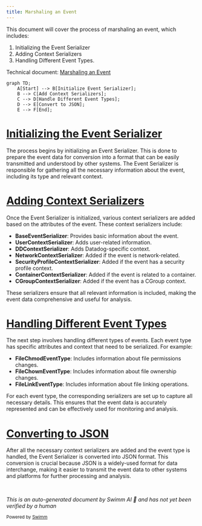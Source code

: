 ```yaml
---
title: Marshaling an Event
---
```

This document will cover the process of marshaling an event, which includes:

1. Initializing the Event Serializer
2. Adding Context Serializers
3. Handling Different Event Types.

Technical document: <SwmLink doc-title="Marshaling an Event">[Marshaling an Event](/.swm/marshaling-an-event.adzi6ja7.sw.md)</SwmLink>

```mermaid
graph TD;
    A[Start] --> B[Initialize Event Serializer];
    B --> C[Add Context Serializers];
    C --> D[Handle Different Event Types];
    D --> E[Convert to JSON];
    E --> F[End];
```

# [Initializing the Event Serializer](https://app.swimm.io/repos/Z2l0aHViJTNBJTNBZGF0YWRvZy1hZ2VudCUzQSUzQVN3aW1tLURlbW8=/docs/adzi6ja7#neweventserializer)

The process begins by initializing an Event Serializer. This is done to prepare the event data for conversion into a format that can be easily transmitted and understood by other systems. The Event Serializer is responsible for gathering all the necessary information about the event, including its type and relevant context.

# [Adding Context Serializers](https://app.swimm.io/repos/Z2l0aHViJTNBJTNBZGF0YWRvZy1hZ2VudCUzQSUzQVN3aW1tLURlbW8=/docs/adzi6ja7#neweventserializer)

Once the Event Serializer is initialized, various context serializers are added based on the attributes of the event. These context serializers include:

- **BaseEventSerializer**: Provides basic information about the event.
- **UserContextSerializer**: Adds user-related information.
- **DDContextSerializer**: Adds Datadog-specific context.
- **NetworkContextSerializer**: Added if the event is network-related.
- **SecurityProfileContextSerializer**: Added if the event has a security profile context.
- **ContainerContextSerializer**: Added if the event is related to a container.
- **CGroupContextSerializer**: Added if the event has a CGroup context.

These serializers ensure that all relevant information is included, making the event data comprehensive and useful for analysis.

# [Handling Different Event Types](https://app.swimm.io/repos/Z2l0aHViJTNBJTNBZGF0YWRvZy1hZ2VudCUzQSUzQVN3aW1tLURlbW8=/docs/adzi6ja7#the-function-then-handles-various-event-types)

The next step involves handling different types of events. Each event type has specific attributes and context that need to be serialized. For example:

- **FileChmodEventType**: Includes information about file permissions changes.
- **FileChownEventType**: Includes information about file ownership changes.
- **FileLinkEventType**: Includes information about file linking operations.

For each event type, the corresponding serializers are set up to capture all necessary details. This ensures that the event data is accurately represented and can be effectively used for monitoring and analysis.

# [Converting to JSON](https://app.swimm.io/repos/Z2l0aHViJTNBJTNBZGF0YWRvZy1hZ2VudCUzQSUzQVN3aW1tLURlbW8=/docs/adzi6ja7#marshalevent)

After all the necessary context serializers are added and the event type is handled, the Event Serializer is converted into JSON format. This conversion is crucial because JSON is a widely-used format for data interchange, making it easier to transmit the event data to other systems and platforms for further processing and analysis.

&nbsp;

*This is an auto-generated document by Swimm AI 🌊 and has not yet been verified by a human*

<SwmMeta version="3.0.0" repo-id="Z2l0aHViJTNBJTNBZGF0YWRvZy1hZ2VudCUzQSUzQVN3aW1tLURlbW8=" repo-name="datadog-agent"><sup>Powered by [Swimm](/)</sup></SwmMeta>
